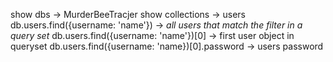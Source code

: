 <!-- MONGODB Syntax Queries -->
show dbs -> MurderBeeTracjer
show collections -> users
db.users.find({username: 'name'}) -> *all users that match the filter in a query set*
db.users.find({username: 'name'})[0] -> first user object in queryset
db.users.find({username: 'name})[0].password -> users password